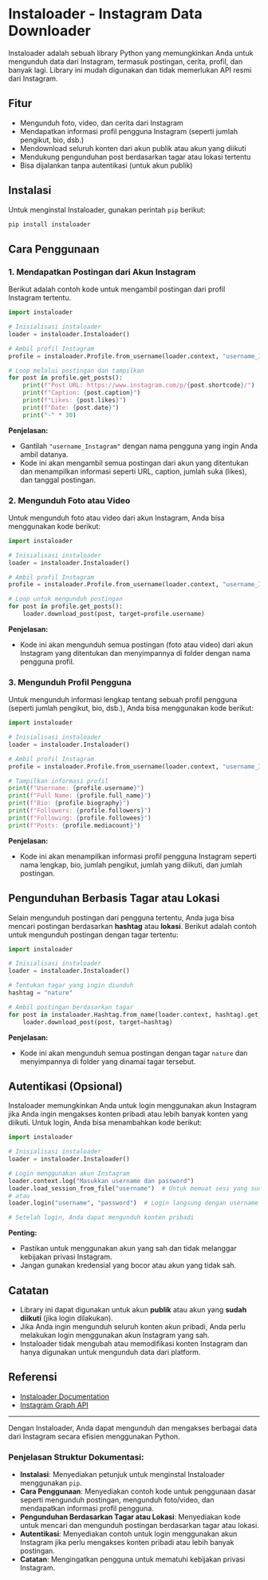 
# Instaloader - Instagram Data Downloader

Instaloader adalah sebuah library Python yang memungkinkan Anda untuk mengunduh data dari Instagram, termasuk postingan, cerita, profil, dan banyak lagi. Library ini mudah digunakan dan tidak memerlukan API resmi dari Instagram.

## Fitur
- Mengunduh foto, video, dan cerita dari Instagram
- Mendapatkan informasi profil pengguna Instagram (seperti jumlah pengikut, bio, dsb.)
- Mendownload seluruh konten dari akun publik atau akun yang diikuti
- Mendukung pengunduhan post berdasarkan tagar atau lokasi tertentu
- Bisa dijalankan tanpa autentikasi (untuk akun publik)

## Instalasi

Untuk menginstal Instaloader, gunakan perintah `pip` berikut:

```bash
pip install instaloader
```

## Cara Penggunaan

### 1. Mendapatkan Postingan dari Akun Instagram

Berikut adalah contoh kode untuk mengambil postingan dari profil Instagram tertentu.

```python
import instaloader

# Inisialisasi instaloader
loader = instaloader.Instaloader()

# Ambil profil Instagram
profile = instaloader.Profile.from_username(loader.context, "username_Instagram")

# Loop melalui postingan dan tampilkan
for post in profile.get_posts():
    print(f"Post URL: https://www.instagram.com/p/{post.shortcode}/")
    print(f"Caption: {post.caption}")
    print(f"Likes: {post.likes}")
    print(f"Date: {post.date}")
    print("-" * 30)
```

**Penjelasan:**
- Gantilah `"username_Instagram"` dengan nama pengguna yang ingin Anda ambil datanya.
- Kode ini akan mengambil semua postingan dari akun yang ditentukan dan menampilkan informasi seperti URL, caption, jumlah suka (likes), dan tanggal postingan.

### 2. Mengunduh Foto atau Video

Untuk mengunduh foto atau video dari akun Instagram, Anda bisa menggunakan kode berikut:

```python
import instaloader

# Inisialisasi instaloader
loader = instaloader.Instaloader()

# Ambil profil Instagram
profile = instaloader.Profile.from_username(loader.context, "username_Instagram")

# Loop untuk mengunduh postingan
for post in profile.get_posts():
    loader.download_post(post, target=profile.username)
```

**Penjelasan:**
- Kode ini akan mengunduh semua postingan (foto atau video) dari akun Instagram yang ditentukan dan menyimpannya di folder dengan nama pengguna profil.

### 3. Mengunduh Profil Pengguna

Untuk mengunduh informasi lengkap tentang sebuah profil pengguna (seperti jumlah pengikut, bio, dsb.), Anda bisa menggunakan kode berikut:

```python
import instaloader

# Inisialisasi instaloader
loader = instaloader.Instaloader()

# Ambil profil Instagram
profile = instaloader.Profile.from_username(loader.context, "username_Instagram")

# Tampilkan informasi profil
print(f"Username: {profile.username}")
print(f"Full Name: {profile.full_name}")
print(f"Bio: {profile.biography}")
print(f"Followers: {profile.followers}")
print(f"Following: {profile.followees}")
print(f"Posts: {profile.mediacount}")
```

**Penjelasan:**
- Kode ini akan menampilkan informasi profil pengguna Instagram seperti nama lengkap, bio, jumlah pengikut, jumlah yang diikuti, dan jumlah postingan.

## Pengunduhan Berbasis Tagar atau Lokasi

Selain mengunduh postingan dari pengguna tertentu, Anda juga bisa mencari postingan berdasarkan **hashtag** atau **lokasi**. Berikut adalah contoh untuk mengunduh postingan dengan tagar tertentu:

```python
import instaloader

# Inisialisasi instaloader
loader = instaloader.Instaloader()

# Tentukan tagar yang ingin diunduh
hashtag = "nature"

# Ambil postingan berdasarkan tagar
for post in instaloader.Hashtag.from_name(loader.context, hashtag).get_posts():
    loader.download_post(post, target=hashtag)
```

**Penjelasan:**
- Kode ini akan mengunduh semua postingan dengan tagar `nature` dan menyimpannya di folder yang dinamai tagar tersebut.

## Autentikasi (Opsional)

Instaloader memungkinkan Anda untuk login menggunakan akun Instagram jika Anda ingin mengakses konten pribadi atau lebih banyak konten yang diikuti. Untuk login, Anda bisa menambahkan kode berikut:

```python
import instaloader

# Inisialisasi instaloader
loader = instaloader.Instaloader()

# Login menggunakan akun Instagram
loader.context.log("Masukkan username dan password")
loader.load_session_from_file("username")  # Untuk memuat sesi yang sudah disimpan sebelumnya
# atau
loader.login("username", "password")  # Login langsung dengan username dan password

# Setelah login, Anda dapat mengunduh konten pribadi
```

**Penting:**
- Pastikan untuk menggunakan akun yang sah dan tidak melanggar kebijakan privasi Instagram.
- Jangan gunakan kredensial yang bocor atau akun yang tidak sah.

## Catatan
- Library ini dapat digunakan untuk akun **publik** atau akun yang **sudah diikuti** (jika login dilakukan).
- Jika Anda ingin mengunduh seluruh konten akun pribadi, Anda perlu melakukan login menggunakan akun Instagram yang sah.
- Instaloader tidak mengubah atau memodifikasi konten Instagram dan hanya digunakan untuk mengunduh data dari platform.

## Referensi
- [Instaloader Documentation](https://instaloader.github.io/)
- [Instagram Graph API](https://developers.facebook.com/docs/instagram-api)

---

Dengan Instaloader, Anda dapat mengunduh dan mengakses berbagai data dari Instagram secara efisien menggunakan Python.

### Penjelasan Struktur Dokumentasi:
- **Instalasi**: Menyediakan petunjuk untuk menginstal Instaloader menggunakan `pip`.
- **Cara Penggunaan**: Menyediakan contoh kode untuk penggunaan dasar seperti mengunduh postingan, mengunduh foto/video, dan mendapatkan informasi profil pengguna.
- **Pengunduhan Berdasarkan Tagar atau Lokasi**: Menyediakan kode untuk mencari dan mengunduh postingan berdasarkan tagar atau lokasi.
- **Autentikasi**: Menyediakan contoh untuk login menggunakan akun Instagram jika perlu mengakses konten pribadi atau lebih banyak postingan.
- **Catatan**: Mengingatkan pengguna untuk mematuhi kebijakan privasi Instagram.

